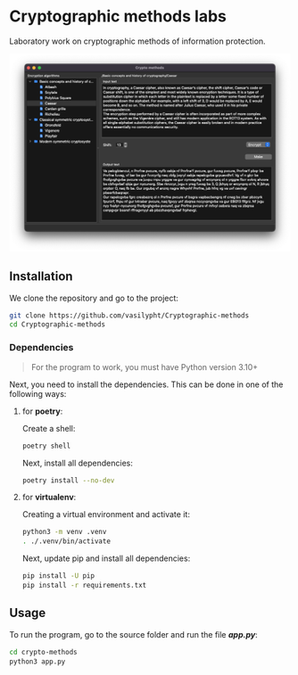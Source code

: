 # Cryptographic methods labs

Laboratory work on cryptographic methods of information protection.

![crypto-methods-image1](/resources/screenshots/image1.png)

## Installation

We clone the repository and go to the project:

```zsh
git clone https://github.com/vasilypht/Cryptographic-methods
cd Cryptographic-methods
```

### Dependencies

> For the program to work, you must have Python version 3.10+

Next, you need to install the dependencies. This can be done in one of the following ways:

 1. for **poetry**:
    
    Create a shell:
 
    ```zsh
    poetry shell
    ```
    
    Next, install all dependencies:

    ```zsh
    poetry install --no-dev
    ```

 2. for **virtualenv**:

    Creating a virtual environment and activate it:

    ```zsh
    python3 -m venv .venv
    . ./.venv/bin/activate
    ```
    
    Next, update pip and install all dependencies:

    ```zsh
    pip install -U pip
    pip install -r requirements.txt
    ```

## Usage

To run the program, go to the source folder and run the file ***app.py***:

```zsh
cd crypto-methods
python3 app.py
```

